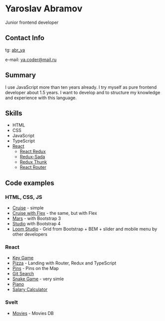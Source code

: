 # Yaroslav Abramov
Junior frontend developer

## Contact Info
tg: [abr_ya](https://t.me/abr_ya)

e-mail: [ya.coder@mail.ru](mailto:ya.coder@mail.ru)

## Summary
I use JavaScript more than ten years already. I try myself as pure frontend developer about 1.5 years. I want to develop and to structure my knowledge and experience with this language.

## Skills
* HTML
* CSS
* JavaScript
* TypeScript
* [React](https://reactjs.org/)
  * [React Redux](https://react-redux.js.org/)
  * [Redux-Sada](https://redux-saga.js.org/)
  * [Redux Thunk](https://github.com/reduxjs/redux-thunk#redux-thunk)
  * [React Router](https://reactrouter.com/)

## Code examples
### HTML, CSS, JS
* [Cruise](http://www.abr-just.ru/demo/cruise/) - simple
* [Cruise with Flex](http://www.abr-just.ru/demo/cruise-flex/) - the same, but with Flex
* [Mars](http://www.abr-just.ru/demo/mars/) - with Bootstrap 3
* [Studio](http://www.abr-just.ru/demo/studio/) with Bootstrap 4
* [Loom Studio](http://www.abr-just.ru/demo/loom-studio/) - Grid from Bootstrap + BEM + slider and mobile menu by other developers

### React
* [Key Game](https://abr-key-game.netlify.app/)
* [Pizza](https://ya-pizza.netlify.app/) - Landing with Router, Redux and TypeScript
* [Pins](https://ya-map.netlify.app/) - Pins on the Map
* [Git Search](https://ya-git.netlify.app/)
* [Snake Game](https://ya-snake.netlify.app/) - very simle
* [Piano](https://ya-piano.netlify.app/)
* [Salary Calculator](https://ya-calc.netlify.app/)

### Svelt
* [Movies](https://abr-movies.netlify.app/) - Movies DB
